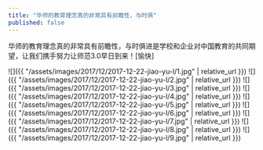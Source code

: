 ```yaml
---
title: "华师的教育理念真的非常具有前瞻性，与时俱"
published: false
---
```

华师的教育理念真的非常具有前瞻性，与时俱进是学校和企业对中国教育的共同期望，让我们携手努力让师范3.0早日到来！[愉快]



![]({{ "/assets/images/2017/12/2017-12-22-jiao-yu-l/1.jpg" | relative_url }})
![]({{ "/assets/images/2017/12/2017-12-22-jiao-yu-l/2.jpg" | relative_url }})
![]({{ "/assets/images/2017/12/2017-12-22-jiao-yu-l/3.jpg" | relative_url }})
![]({{ "/assets/images/2017/12/2017-12-22-jiao-yu-l/4.jpg" | relative_url }})
![]({{ "/assets/images/2017/12/2017-12-22-jiao-yu-l/5.jpg" | relative_url }})
![]({{ "/assets/images/2017/12/2017-12-22-jiao-yu-l/6.jpg" | relative_url }})
![]({{ "/assets/images/2017/12/2017-12-22-jiao-yu-l/7.jpg" | relative_url }})
![]({{ "/assets/images/2017/12/2017-12-22-jiao-yu-l/8.jpg" | relative_url }})
![]({{ "/assets/images/2017/12/2017-12-22-jiao-yu-l/9.jpg" | relative_url }})
